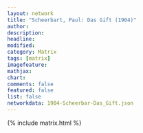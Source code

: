 ```yaml
---
layout: network
title: "Scheerbart, Paul: Das Gift (1904)"
author:
description:
headline:
modified:
category: Matrix
tags: [matrix]
imagefeature: 
mathjax: 
chart: 
comments: false
featured: false
list: false
networkdata: 1904-Scheerbar-Das_Gift.json
---
```

{% include matrix.html %}
